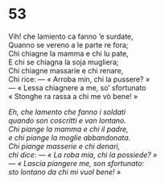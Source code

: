 # 53
  
Vih! che lamiento ca fanno ’e surdate,  
Quanno se vereno a le parte re fora;  
Chi chiagne la mamma e chi lu pate,  
E chi se chiagna la soja mugliera;  
Chi chiagne massarie e chi renare,  
Chi rice: — « Arroba min, chi la pussere? »  
— « Lessa chiagnere a me, so’ sfortunato  
« Stonghe ra rassa a chi me vò bene! »

*Eh, che lamento che fanno i soldati  
quando son coscritti e van lontano.  
Chi piange la mamma e chi il padre,  
e chi piange la moglie abbandonata.  
Chi piange masserie e chi denari,  
chi dice: — « La roba mia, chi la possiede? »  
— « Lascia piangere me, son sfortunato:  
sto lontano da chi mi vuol bene! »*


